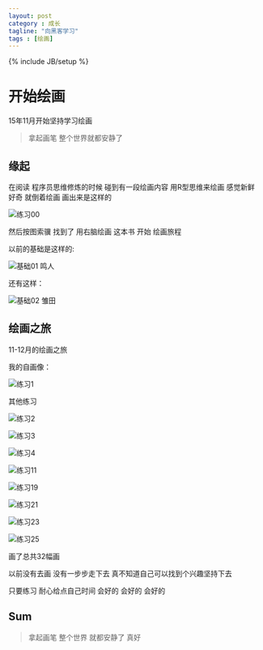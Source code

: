 ```yaml
---
layout: post
category : 成长
tagline: "向黑客学习"
tags : [绘画]
---
```

{% include JB/setup %}

# 开始绘画

15年11月开始坚持学习绘画

> 拿起画笔 整个世界就都安静了

## 缘起 

在阅读 程序员思维修炼的时候 碰到有一段绘画内容 用R型思维来绘画 感觉新鲜 好奇 就倒着绘画 画出来是这样的

![练习00](https://dn-learnshiji.qbox.me/ex00.jpg) 

然后按图索骥 找到了 用右脑绘画 这本书 开始 绘画旅程

以前的基础是这样的:

![基础01 鸣人](https://dn-learnshiji.qbox.me/pre01.jpg) 

还有这样：

![基础02 雏田](https://dn-learnshiji.qbox.me/pre02.jpg)

## 绘画之旅

11-12月的绘画之旅

我的自画像：

![练习1](https://dn-learnshiji.qbox.me/ex01.jpg)

其他练习

![练习2](https://dn-learnshiji.qbox.me/ex02.jpg)

![练习3](https://dn-learnshiji.qbox.me/ex03.jpg)

![练习4](https://dn-learnshiji.qbox.me/ex04.jpg)

![练习11](https://dn-learnshiji.qbox.me/ex11.jpg)

![练习19](https://dn-learnshiji.qbox.me/ex19.jpg)

![练习21](https://dn-learnshiji.qbox.me/ex21.jpg)

![练习23](https://dn-learnshiji.qbox.me/ex23.jpg)

![练习25](https://dn-learnshiji.qbox.me/ex25.jpg)

画了总共32幅画 

以前没有去画 没有一步步走下去 真不知道自己可以找到个兴趣坚持下去

只要练习 耐心给点自己时间 会好的 会好的 会好的

## Sum

> 拿起画笔 整个世界 就都安静了 真好
